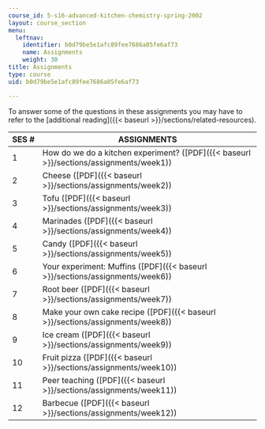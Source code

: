 ```yaml
---
course_id: 5-s16-advanced-kitchen-chemistry-spring-2002
layout: course_section
menu:
  leftnav:
    identifier: b0d79be5e1afc89fee7686a05fe6af73
    name: Assignments
    weight: 30
title: Assignments
type: course
uid: b0d79be5e1afc89fee7686a05fe6af73

---
```


To answer some of the questions in these assignments you may have to refer to the [additional reading]({{< baseurl >}}/sections/related-resources).

| SES # | ASSIGNMENTS |
| --- | --- |
| 1 | How do we do a kitchen experiment? ([PDF]({{< baseurl >}}/sections/assignments/week1)) |
| 2 | Cheese ([PDF]({{< baseurl >}}/sections/assignments/week2)) |
| 3 | Tofu ([PDF]({{< baseurl >}}/sections/assignments/week3)) |
| 4 | Marinades ([PDF]({{< baseurl >}}/sections/assignments/week4)) |
| 5 | Candy ([PDF]({{< baseurl >}}/sections/assignments/week5)) |
| 6 | Your experiment: Muffins ([PDF]({{< baseurl >}}/sections/assignments/week6)) |
| 7 | Root beer ([PDF]({{< baseurl >}}/sections/assignments/week7)) |
| 8 | Make your own cake recipe ([PDF]({{< baseurl >}}/sections/assignments/week8)) |
| 9 | Ice cream ([PDF]({{< baseurl >}}/sections/assignments/week9)) |
| 10 | Fruit pizza ([PDF]({{< baseurl >}}/sections/assignments/week10)) |
| 11 | Peer teaching ([PDF]({{< baseurl >}}/sections/assignments/week11)) |
| 12 | Barbecue ([PDF]({{< baseurl >}}/sections/assignments/week12))